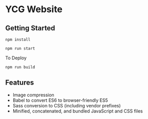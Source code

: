 # YCG Website

## Getting Started
```
npm install
```

```
npm run start
```

To Deploy
```
npm run build
```

## Features
- Image compression
- Babel to convert ES6 to browser-friendly ES5
- Sass conversion to CSS (including vendor prefixes)
- Minified, concatenated, and bundled JavaScript and CSS files
